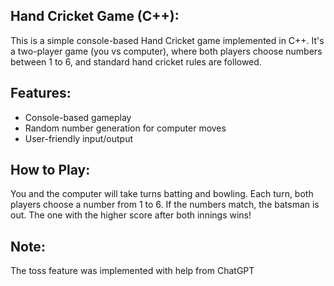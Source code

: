 ## Hand Cricket Game (C++): 

This is a simple console-based Hand Cricket game implemented in C++. It's a two-player game (you vs computer), where both players choose numbers between 1 to 6, and standard hand cricket rules are followed.

## Features: 
- Console-based gameplay
- Random number generation for computer moves
- User-friendly input/output


## How to Play: 

You and the computer will take turns batting and bowling.
Each turn, both players choose a number from 1 to 6.
If the numbers match, the batsman is out.
The one with the higher score after both innings wins!

## Note: 
The toss feature was implemented with help from ChatGPT

